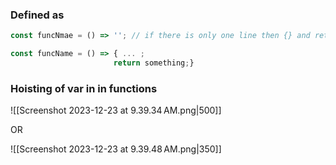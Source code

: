 ### Defined as 
```js
const funcNmae = () => ''; // if there is only one line then {} and return keyword are optional. 

const funcName = () => { ... ; 
					   return something;}
```

### Hoisting of var in in functions 

![[Screenshot 2023-12-23 at 9.39.34 AM.png|500]]

OR 

![[Screenshot 2023-12-23 at 9.39.48 AM.png|350]]